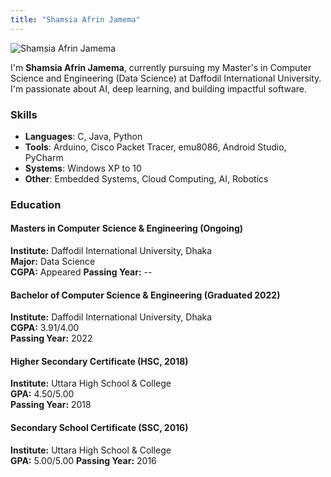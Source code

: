 ```yaml
---
title: "Shamsia Afrin Jamema"
---
```


![Shamsia Afrin Jamema](/jamema/images/shamsia.jpg)

I'm **Shamsia Afrin Jamema**, currently pursuing my Master's in Computer Science and Engineering (Data Science) at Daffodil International University. I'm passionate about AI, deep learning, and building impactful software.

### Skills

- **Languages**: C, Java, Python
- **Tools**: Arduino, Cisco Packet Tracer, emu8086, Android Studio, PyCharm
- **Systems**: Windows XP to 10
- **Other**: Embedded Systems, Cloud Computing, AI, Robotics

### Education

#### Masters in Computer Science & Engineering (Ongoing)  
**Institute:** Daffodil International University, Dhaka  
**Major:** Data Science  
**CGPA:** Appeared 
**Passing Year:** --

#### Bachelor of Computer Science & Engineering (Graduated 2022)  
**Institute:** Daffodil International University, Dhaka  
**CGPA:** 3.91/4.00  
**Passing Year:** 2022

#### Higher Secondary Certificate (HSC, 2018)  
**Institute:** Uttara High School & College  
**GPA:** 4.50/5.00  
**Passing Year:** 2018

#### Secondary School Certificate (SSC, 2016)  
**Institute:** Uttara High School & College  
**GPA:** 5.00/5.00
**Passing Year:** 2016 
